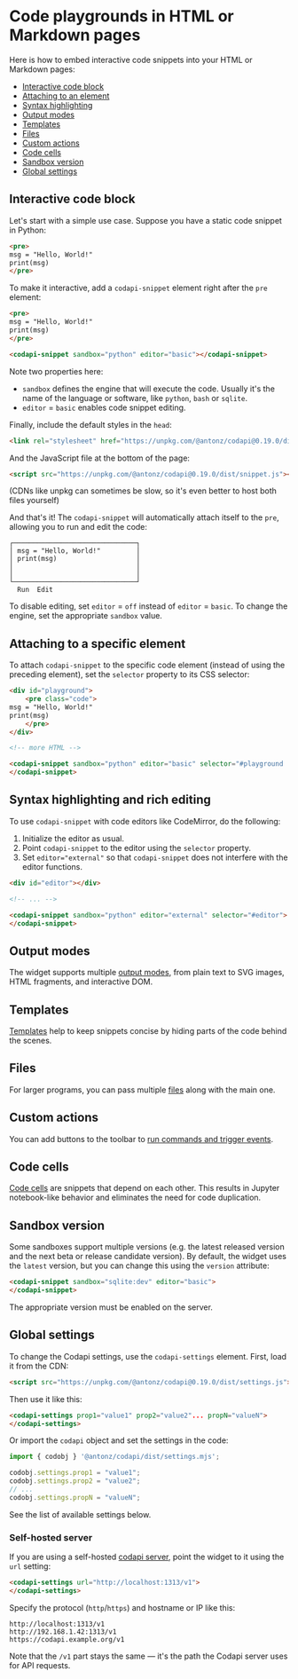 # Code playgrounds in HTML or Markdown pages

Here is how to embed interactive code snippets into your HTML or Markdown pages:

-   [Interactive code block](#interactive-code-block)
-   [Attaching to an element](#attaching-to-a-specific-element)
-   [Syntax highlighting](#syntax-highlighting-and-rich-editing)
-   [Output modes](#output-modes)
-   [Templates](#templates)
-   [Files](#files)
-   [Custom actions](#custom-actions)
-   [Code cells](#code-cells)
-   [Sandbox version](#sandbox-version)
-   [Global settings](#global-settings)

## Interactive code block

Let's start with a simple use case. Suppose you have a static code snippet in Python:

```html
<pre>
msg = "Hello, World!"
print(msg)
</pre>
```

To make it interactive, add a `codapi-snippet` element right after the `pre` element:

```html
<pre>
msg = "Hello, World!"
print(msg)
</pre>

<codapi-snippet sandbox="python" editor="basic"></codapi-snippet>
```

Note two properties here:

-   `sandbox` defines the engine that will execute the code. Usually it's the name of the language or software, like `python`, `bash` or `sqlite`.
-   `editor` = `basic` enables code snippet editing.

Finally, include the default styles in the `head`:

```html
<link rel="stylesheet" href="https://unpkg.com/@antonz/codapi@0.19.0/dist/snippet.css" />
```

And the JavaScript file at the bottom of the page:

```html
<script src="https://unpkg.com/@antonz/codapi@0.19.0/dist/snippet.js"></script>
```

(CDNs like unpkg can sometimes be slow, so it's even better to host both files yourself)

And that's it! The `codapi-snippet` will automatically attach itself to the `pre`, allowing you to run and edit the code:

```
┌───────────────────────────────┐
│ msg = "Hello, World!"         │
│ print(msg)                    │
│                               │
│                               │
└───────────────────────────────┘
  Run  Edit
```

To disable editing, set `editor` = `off` instead of `editor` = `basic`. To change the engine, set the appropriate `sandbox` value.

## Attaching to a specific element

To attach `codapi-snippet` to the specific code element (instead of using the preceding element), set the `selector` property to its CSS selector:

```html
<div id="playground">
    <pre class="code">
msg = "Hello, World!"
print(msg)
    </pre>
</div>

<!-- more HTML -->

<codapi-snippet sandbox="python" editor="basic" selector="#playground .code">
</codapi-snippet>
```

## Syntax highlighting and rich editing

To use `codapi-snippet` with code editors like CodeMirror, do the following:

1. Initialize the editor as usual.
2. Point `codapi-snippet` to the editor using the `selector` property.
3. Set `editor="external"` so that `codapi-snippet` does not interfere with the editor functions.

```html
<div id="editor"></div>

<!-- ... -->

<codapi-snippet sandbox="python" editor="external" selector="#editor">
</codapi-snippet>
```

## Output modes

The widget supports multiple [output modes](output-modes.md), from plain text to SVG images, HTML fragments, and interactive DOM.

## Templates

[Templates](templates.md) help to keep snippets concise by hiding parts of the code behind the scenes.

## Files

For larger programs, you can pass multiple [files](files.md) along with the main one.

## Custom actions

You can add buttons to the toolbar to [run commands and trigger events](custom-actions.md).

## Code cells

[Code cells](code-cells.md) are snippets that depend on each other. This results in Jupyter notebook-like behavior and eliminates the need for code duplication.

## Sandbox version

Some sandboxes support multiple versions (e.g. the latest released version and the next beta or release candidate version). By default, the widget uses the `latest` version, but you can change this using the `version` attribute:

```html
<codapi-snippet sandbox="sqlite:dev" editor="basic">
</codapi-snippet>
```

The appropriate version must be enabled on the server.

## Global settings

To change the Codapi settings, use the `codapi-settings` element. First, load it from the CDN:

```html
<script src="https://unpkg.com/@antonz/codapi@0.19.0/dist/settings.js"></script>
```

Then use it like this:

```html
<codapi-settings prop1="value1" prop2="value2"... propN="valueN">
</codapi-settings>
```

Or import the `codapi` object and set the settings in the code:

```js
import { codobj } '@antonz/codapi/dist/settings.mjs';

codobj.settings.prop1 = "value1";
codobj.settings.prop2 = "value2";
// ...
codobj.settings.propN = "valueN";
```

See the list of available settings below.

### Self-hosted server

If you are using a self-hosted [codapi server](https://github.com/nalgeon/codapi), point the widget to it using the `url` setting:

```html
<codapi-settings url="http://localhost:1313/v1">
</codapi-settings>
```

Specify the protocol (`http`/`https`) and hostname or IP like this:

```
http://localhost:1313/v1
http://192.168.1.42:1313/v1
https://codapi.example.org/v1
```

Note that the `/v1` part stays the same — it's the path the Codapi server uses for API requests.
